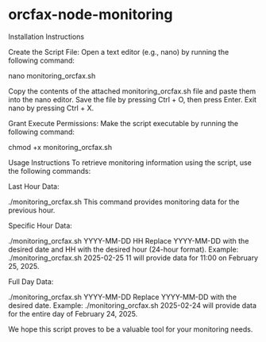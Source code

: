 # orcfax-node-monitoring
Installation Instructions

Create the Script File:
Open a text editor (e.g., nano) by running the following command:

nano monitoring_orcfax.sh                                                                                                

Copy the contents of the attached monitoring_orcfax.sh file and paste them into the nano editor.
Save the file by pressing Ctrl + O, then press Enter.
Exit nano by pressing Ctrl + X.

Grant Execute Permissions:
Make the script executable by running the following command:

chmod +x monitoring_orcfax.sh

Usage Instructions
To retrieve monitoring information using the script, use the following commands:

Last Hour Data:

./monitoring_orcfax.sh
This command provides monitoring data for the previous hour.

Specific Hour Data:

./monitoring_orcfax.sh YYYY-MM-DD HH
Replace YYYY-MM-DD with the desired date and HH with the desired hour (24-hour format).
Example: ./monitoring_orcfax.sh 2025-02-25 11 will provide data for 11:00 on February 25, 2025.

Full Day Data:

./monitoring_orcfax.sh YYYY-MM-DD
Replace YYYY-MM-DD with the desired date.
Example: ./monitoring_orcfax.sh 2025-02-24 will provide data for the entire day of February 24, 2025.


We hope this script proves to be a valuable tool for your monitoring needs.



